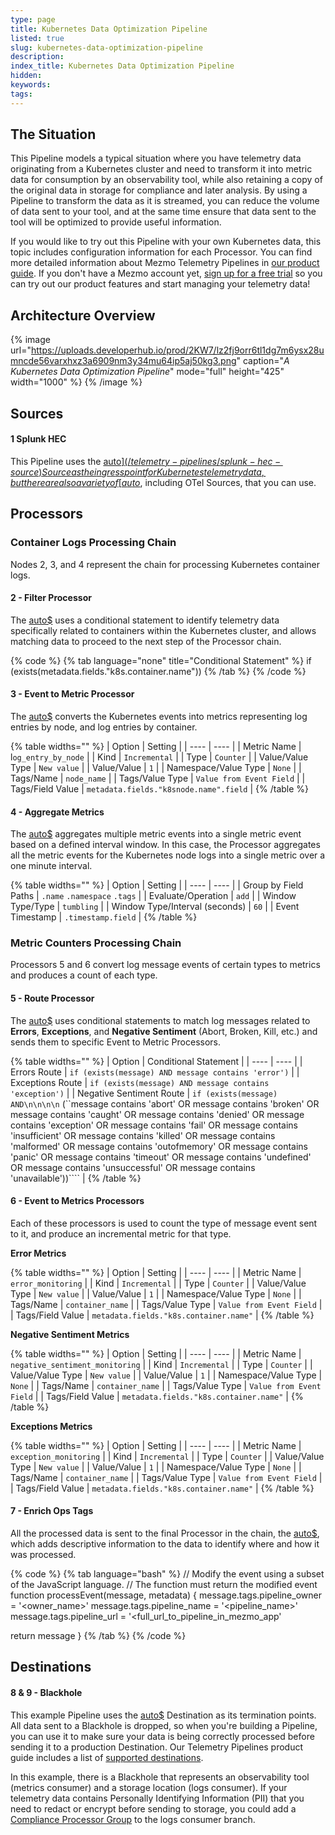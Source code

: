 ```yaml
---
type: page
title: Kubernetes Data Optimization Pipeline
listed: true
slug: kubernetes-data-optimization-pipeline
description: 
index_title: Kubernetes Data Optimization Pipeline
hidden: 
keywords: 
tags: 
---
```


## The Situation

This Pipeline models a typical situation where you have telemetry data originating from a Kubernetes cluster and need to transform it into metric data for consumption by an observability tool, while also retaining a copy of the original data in storage for compliance and later analysis. By using a Pipeline to transform the data as it is streamed, you can reduce the volume of data sent to your tool, and at the same time ensure that data sent to the tool will be optimized to provide useful information.

If you would like to try out this Pipeline with your own Kubernetes data, this topic includes configuration information for each Processor. You can find more detailed information about Mezmo Telemetry Pipelines in [our product guide](docs.mezmo.com). If you don't have a Mezmo account yet, [sign up for a free trial](https://www.mezmo.com/sign-up-pipeline-today) so you can try out our product features and start managing your telemetry data!

## Architecture Overview

{% image url="https://uploads.developerhub.io/prod/2KW7/lz2fj9orr6tl1dg7m6ysx28umncde56varxhxz3a6909nm3y34mu64ip5aj50kg3.png" caption="_A Kubernetes Data Optimization Pipeline_" mode="full" height="425" width="1000" %}
{% /image %}

## Sources

#### 1 Splunk HEC

This Pipeline uses the [auto$](/telemetry-pipelines/splunk-hec-source) Source as the ingress point for Kubernetes telemetry data, but there are also a variety of [auto$](/telemetry-pipelines/supported-telemetry-pipeline-sources), including OTel Sources, that you can use.

## Processors

### Container Logs Processing Chain

Nodes 2, 3, and 4 represent the chain for processing Kubernetes container logs.

#### 2 - Filter Processor

The [auto$](/telemetry-pipelines/filter-processor) uses a conditional statement to identify telemetry data specifically related to containers within the Kubernetes cluster, and allows matching data to proceed to the next step of the Processor chain.

{% code %}
{% tab language="none" title="Conditional Statement" %}
if (exists(metadata.fields."k8s.container.name"))
{% /tab %}
{% /code %}

#### 3 - Event to Metric Processor

The [auto$](/telemetry-pipelines/event-to-metric-processor) converts the Kubernetes events into metrics representing log entries by node, and log entries by container.

{% table widths="" %}
| Option | Setting | 
| ---- | ---- | 
| Metric Name | l`og_entry_by_node` | 
| Kind | `Incremental` | 
| Type | `Counter` | 
| Value/Value Type | `New value` | 
| Value/Value | `1` | 
| Namespace/Value Type | `None` | 
| Tags/Name | `node_name` | 
| Tags/Value Type | `Value from Event Field` | 
| Tags/Field Value | `metadata.fields."k8snode.name".field` | 
{% /table %}

#### 4 - Aggregate Metrics

The [auto$](/telemetry-pipelines/aggregate-processor) aggregates multiple metric events into a single metric event based on a defined interval window. In this case, the Processor aggregates all the metric events for the Kubernetes node logs into a single metric over a one minute interval.

{% table widths="" %}
| Option | Setting | 
| ---- | ---- | 
| Group by Field Paths | `.name` `.namespace` `.tags` | 
| Evaluate/Operation | `add` | 
| Window Type/Type | `tumbling` | 
| Window Type/Interval (seconds) | `60` | 
| Event Timestamp | `.timestamp.field` | 
{% /table %}

### Metric Counters Processing Chain

Processors 5 and 6 convert log message events of certain types to metrics and produces a count of each type.

#### 5 - Route Processor

The [auto$](/telemetry-pipelines/route-processor) uses conditional statements to match log messages related to **Errors**, **Exceptions**, and **Negative Sentiment** (Abort, Broken, Kill, etc.) and sends them to specific Event to Metric Processors.

{% table widths="" %}
| Option | Conditional Statement | 
| ---- | ---- | 
| Errors Route | `if (exists(message) AND message contains 'error')` | 
| Exceptions Route | `if (exists(message) AND message contains 'exception')` | 
| Negative Sentiment Route | `if (exists(message) AND\n\n\n\n`     (``message contains 'abort' OR message contains 'broken' OR message contains 'caught' OR message contains 'denied' OR message contains 'exception' OR message contains 'fail' OR message contains 'insufficient' OR message contains 'killed' OR message contains 'malformed' OR message contains 'outofmemory' OR message contains 'panic' OR message contains 'timeout' OR message contains 'undefined' OR message contains 'unsuccessful' OR message contains 'unavailable'))```` | 
{% /table %}

#### 6 - Event to Metrics Processors

Each of these processors is used to count the type of message event sent to it, and produce an incremental metric for that type.

**Error Metrics**

{% table widths="" %}
| Option | Setting | 
| ---- | ---- | 
| Metric Name | `error_monitoring` | 
| Kind | `Incremental` | 
| Type | `Counter` | 
| Value/Value Type | `New value` | 
| Value/Value | `1` | 
| Namespace/Value Type | `None` | 
| Tags/Name | `container_name` | 
| Tags/Value Type | `Value from Event Field` | 
| Tags/Field Value | `metadata.fields."k8s.container.name"` | 
{% /table %}

**Negative Sentiment Metrics**

{% table widths="" %}
| Option | Setting | 
| ---- | ---- | 
| Metric Name | `negative_sentiment_monitoring` | 
| Kind | `Incremental` | 
| Type | `Counter` | 
| Value/Value Type | `New value` | 
| Value/Value | `1` | 
| Namespace/Value Type | `None` | 
| Tags/Name | `container_name` | 
| Tags/Value Type | `Value from Event Field` | 
| Tags/Field Value | `metadata.fields."k8s.container.name"` | 
{% /table %}

**Exceptions Metrics**

{% table widths="" %}
| Option | Setting | 
| ---- | ---- | 
| Metric Name | `exception_monitoring` | 
| Kind | `Incremental` | 
| Type | `Counter` | 
| Value/Value Type | `New value` | 
| Value/Value | `1` | 
| Namespace/Value Type | `None` | 
| Tags/Name | `container_name` | 
| Tags/Value Type | `Value from Event Field` | 
| Tags/Field Value | `metadata.fields."k8s.container.name"` | 
{% /table %}

#### 7 - Enrich Ops Tags

All the processed data is sent to the final Processor in the chain, the [auto$](/telemetry-pipelines/js-script-processor), which adds descriptive information to the data to identify where and how it was processed.

{% code %}
{% tab language="bash" %}
// Modify the event using a subset of the JavaScript language. 
// The function must return the modified event
function processEvent(message, metadata) {
  message.tags.pipeline_owner = '<owner_name>'
  message.tags.pipeline_name = '<pipeline_name>'
  message.tags.pipeline_url = '<full_url_to_pipeline_in_mezmo_app'

  return message
}
{% /tab %}
{% /code %}

## Destinations

#### 8 & 9 - Blackhole

This example Pipeline uses the [auto$](/telemetry-pipelines/blackhole-destination) Destination as its termination points. All data sent to a Blackhole is dropped, so when you're building a Pipeline, you can use it to make sure your data is being correctly processed before sending it to a production Destination. Our Telemetry Pipelines product guide includes a list of [supported destinations](/telemetry-pipelines/supported-telemetry-data-destinations).

In this example, there is a Blackhole that represents an observability tool (metrics consumer)  and a storage location (logs consumer). If your telemetry data contains Personally Identifying Information (PII) that you need to redact or encrypt before sending to storage, you could add a [Compliance Processor Group](/practioner-guide-data-optimization/pipeline-module--security-and-compliance) to the logs consumer branch.